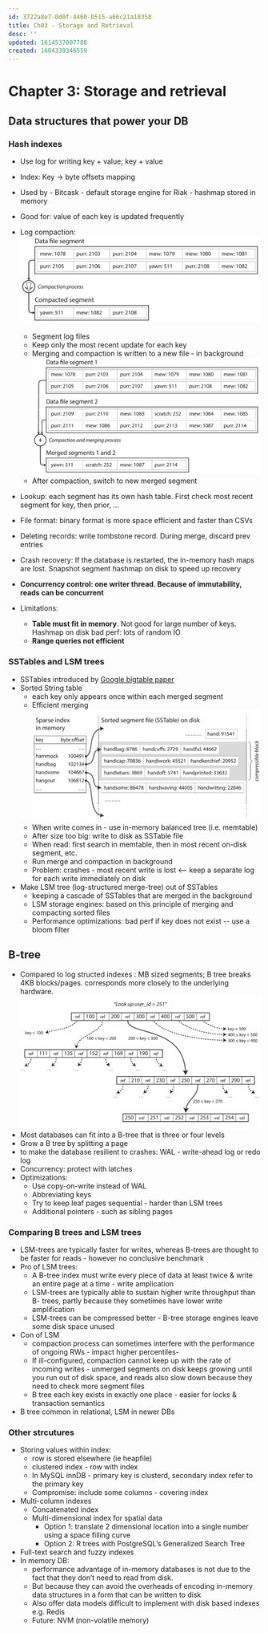 ```yaml
---
id: 3722a8e7-0d0f-4460-b515-a66c21a18358
title: Ch03 - Storage and Retrieval
desc: ''
updated: 1614537007788
created: 1604339346559
---
```


# Chapter 3: Storage and retrieval
## Data structures that power your DB 
### Hash indexes 
- Use log for writing key + value; key + value
- Index: Key -> byte offsets mapping 
- Used by - Bitcask - default storage engine for Riak - hashmap stored in memory 
- Good for: value of each key is updated frequently 
- Log compaction:
    ![](/assets/images/2020-11-02-12-51-46.png)

    - Segment log files
    - Keep only the most recent update for each key 
    - Merging and compaction is written to a new file - in background 
    ![](/assets/images/2020-11-02-12-57-10.png)
    - After compaction, switch to new merged segment 
- Lookup: each segment has its own hash table. First check most recent segment for key, then prior, …
- File format: binary format is more space efficient and faster than CSVs
- Deleting records: write tombstone record. During merge, discard prev entries
- Crash recovery: If the database is restarted, the in-memory hash maps are lost. Snapshot segment hashmap on disk to speed up recovery
- **Concurrency control: one writer thread. Because of immutability, reads can be concurrent** 
- Limitations:
    - **Table must fit in memory**. Not good for large number of keys. Hashmap on disk bad perf: lots of random IO  
    - **Range queries not efficient**


### SSTables and LSM trees  
- SSTables introduced by [Google bigtable paper](https://research.google/pubs/pub27898/)
- Sorted String table
    - each key only appears once within each merged segment 
    - Efficient merging
        ![](/assets/images/2020-11-02-13-27-23.png)
    - When write comes in - use in-memory balanced tree (i.e. memtable)
    - After size too big: write to disk as SSTable file
    - When read: first search in memtable, then in most recent on-disk segment, etc.
    - Run merge and compaction in background 
    - Problem: crashes - most recent write is lost <-- keep a separate log for each write immediately on disk
- Make LSM tree (log-structured merge-tree) out of SSTables 
    - keeping a cascade of SSTables that are merged in the background 
    - LSM storage engines: based on this principle of merging and compacting sorted files  
    - Performance optimizations: bad perf if key does not exist -- use a bloom filter 

## B-tree 
- Compared to log structed indexes : MB sized segments; B tree breaks 4KB blocks/pages. corresponds more closely to the underlying hardware. 
        ![](/assets/images/2020-11-02-13-30-06.png)
- Most databases can fit into a B-tree that is three or four levels 
- Grow a B tree by splitting a page
- to make the database resilient to crashes: WAL - write-ahead log or redo log 
- Concurrency:  protect with latches 
- Optimizations:
    - Use copy-on-write instead of WAL 
    - Abbreviating keys
    - Try to keep leaf pages sequential - harder than LSM trees
    - Additional pointers - such as sibling pages

### Comparing B trees and LSM trees 
- LSM-trees are typically faster for writes, whereas B-trees are thought to be faster for reads  - however no conclusive benchmark
- Pro of LSM trees:
    - A B-tree index must write every piece of data at least twice & write an entire page at a time  - write amplication
    - LSM-trees are typically able to sustain higher write throughput than B- trees, partly because they sometimes have lower write amplification 
    - LSM-trees can be compressed better - B-tree storage engines leave some disk space unused 
- Con of LSM
    - compaction process can sometimes interfere with the performance of ongoing RWs - impact higher percentiles- 
    - If ill-configured, compaction cannot keep up with the rate of incoming writes - unmerged segments on disk keeps growing until you run out of disk space, and reads also slow down because they need to check more segment files 
    - B tree each key exists in exactly one place  - easier for locks & transaction semantics
- B tree common in relational, LSM in newer DBs

### Other strcutures  

- Storing values within index:
    - row is stored elsewhere (ie heapfile) 
    - clustered index -  row with index 
    - In MySQL innDB - primary key is clusterd, secondary index refer to the primary key 
    - Compromise: include some columns - covering index
- Multi-column indexes 
    - Concatenated index
    - Multi-dimensional index for spatial data 
        - Option 1: translate 2 dimensional location into a single number using a space filling curve
        - Option 2: R trees with PostgreSQL’s Generalized Search Tree 
- Full-text search and fuzzy indexes 
- In memory DB:
    - performance advantage of in-memory databases is not due to the fact that they don’t need to read from disk. 
    - But because they can avoid the overheads of encoding in-memory data structures in a form that can be written to disk 
    - Also offer data models difficult to implement with disk based indexes e.g. Redis 
    - Future: NVM (non-volatile memory)

